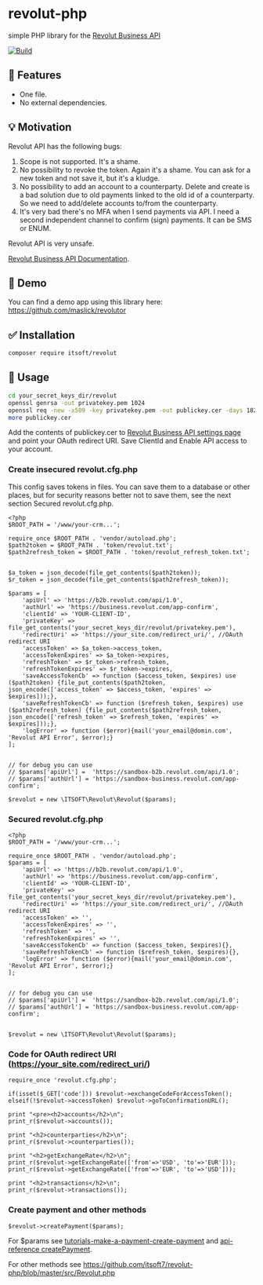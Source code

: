 # revolut-php
simple PHP library for the [Revolut Business API](https://developer.revolut.com/docs/manage-accounts/#get-started)

[![Build](https://github.com/itsoft7/revolut-php/actions/workflows/php.yml/badge.svg)](https://github.com/itsoft7/revolut-php/actions/workflows/php.yml)

## :rocket: Features
* One file.
* No external dependencies.

## :bulb: Motivation
Revolut API has the following bugs:

1. Scope is not supported. It's a shame.
2. No possibility to revoke the token. Again it's a shame. You can ask for a new token and not save it, but it's a kludge.
3. No possibility to add an account to a counterparty. Delete and create is a bad solution due to old payments linked to the old id of a counterparty. So we need to add/delete accounts to/from the counterparty.
4. It's very bad there's no MFA when I send payments via API. I need a second independent channel to confirm (sign) payments. It can be SMS or ENUM.

Revolut API is very unsafe. 

[Revolut Business API Documentation](https://developer.revolut.com/docs/manage-accounts/#introduction-to-the-business-api).

## :lollipop: Demo
You can find a demo app using this library here: https://github.com/maslick/revolutor

## :white_check_mark: Installation
```bash
composer require itsoft/revolut
```

## :8ball: Usage

```bash
cd your_secret_keys_dir/revolut
openssl genrsa -out privatekey.pem 1024
openssl req -new -x509 -key privatekey.pem -out publickey.cer -days 1825
more publickey.cer
```

Add the contents of publickey.cer to [Revolut Business API settings page](https://business.revolut.com/settings/api) and point your OAuth redirect URI.
Save ClientId and Enable API access to your account.

### Create insecured revolut.cfg.php
This config saves tokens in files. You can save them to a database or other places, but for security reasons better not to save them, see the next section Secured revolut.cfg.php. 

```
<?php
$ROOT_PATH = '/www/your-crm...';

require_once $ROOT_PATH . 'vendor/autoload.php';
$path2token = $ROOT_PATH . 'token/revolut.txt';
$path2refresh_token = $ROOT_PATH . 'token/revolut_refresh_token.txt';


$a_token = json_decode(file_get_contents($path2token));
$r_token = json_decode(file_get_contents($path2refresh_token));

$params = [
	'apiUrl' => 'https://b2b.revolut.com/api/1.0',
	'authUrl' => 'https://business.revolut.com/app-confirm', 
	'clientId' => 'YOUR-CLIENT-ID',
	'privateKey' => file_get_contents('your_secret_keys_dir/revolut/privatekey.pem'),
	'redirectUri' => 'https://your_site.com/redirect_uri/', //OAuth redirect URI
	'accessToken' => $a_token->access_token,
	'accessTokenExpires' => $a_token->expires,
	'refreshToken' => $r_token->refresh_token,
	'refreshTokenExpires' => $r_token->expires,
	'saveAccessTokenCb' => function ($access_token, $expires) use ($path2token) {file_put_contents($path2token, json_encode(['access_token' => $access_token, 'expires' => $expires]));},
	'saveRefreshTokenCb' => function ($refresh_token, $expires) use ($path2refresh_token) {file_put_contents($path2refresh_token, json_encode(['refresh_token' => $refresh_token, 'expires' => $expires]));},
	'logError' => function ($error){mail('your_email@domin.com', 'Revolut API Error', $error);}
];


// for debug you can use
// $params['apiUrl'] =  'https://sandbox-b2b.revolut.com/api/1.0';
// $params['authUrl'] = 'https://sandbox-business.revolut.com/app-confirm';

$revolut = new \ITSOFT\Revolut\Revolut($params);
```

### Secured revolut.cfg.php

```
<?php
$ROOT_PATH = '/www/your-crm...';

require_once $ROOT_PATH . 'vendor/autoload.php';
$params = [
	'apiUrl' => 'https://b2b.revolut.com/api/1.0',
	'authUrl' => 'https://business.revolut.com/app-confirm',
	'clientId' => 'YOUR-CLIENT-ID',
	'privateKey' => file_get_contents('your_secret_keys_dir/revolut/privatekey.pem'),
	'redirectUri' => 'https://your_site.com/redirect_uri/', //OAuth redirect URI
	'accessToken' => '',
	'accessTokenExpires' => '',
	'refreshToken' => '',
	'refreshTokenExpires' => '',
	'saveAccessTokenCb' => function ($access_token, $expires){},
	'saveRefreshTokenCb' => function ($refresh_token, $expires){},
	'logError' => function ($error){mail('your_email@domin.com', 'Revolut API Error', $error);}
];


// for debug you can use
// $params['apiUrl'] =  'https://sandbox-b2b.revolut.com/api/1.0';
// $params['authUrl'] = 'https://sandbox-business.revolut.com/app-confirm';


$revolut = new \ITSOFT\Revolut\Revolut($params);
```


### Code for OAuth redirect URI (https://your_site.com/redirect_uri/)
```
require_once 'revolut.cfg.php';

if(isset($_GET['code'])) $revolut->exchangeCodeForAccessToken();
elseif(!$revolut->accessToken) $revolut->goToConfirmationURL();
  
print "<pre><h2>accounts</h2>\n";
print_r($revolut->accounts());

print "<h2>counterparties</h2>\n";
print_r($revolut->counterparties());

print "<h2>getExchangeRate</h2>\n";
print_r($revolut->getExchangeRate(['from'=>'USD', 'to'=>'EUR']));
print_r($revolut->getExchangeRate(['from'=>'EUR', 'to'=>'USD']));

print "<h2>transactions</h2>\n";
print_r($revolut->transactions());
```

### Create payment and other methods

```
$revolut->createPayment($params); 
```
For $params see [tutorials-make-a-payment-create-payment](https://developer.revolut.com/docs/manage-accounts/#tutorials-tutorials-make-a-payment-create-payment) and [api-reference createPayment](https://developer.revolut.com/api-reference/business/#operation/createPayment).

For other methods see https://github.com/itsoft7/revolut-php/blob/master/src/Revolut.php
